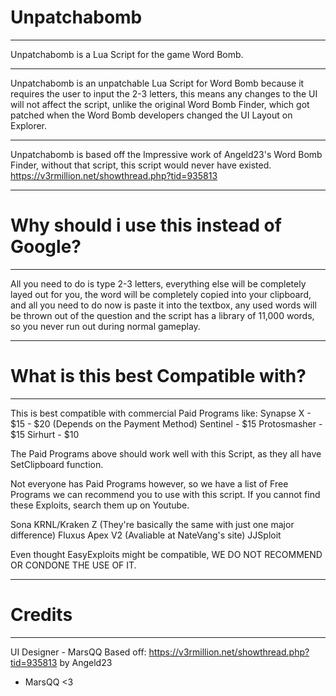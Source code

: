 # Unpatchabomb 

---
Unpatchabomb is a Lua Script for the game Word Bomb. 

---
Unpatchabomb is an unpatchable Lua Script for Word Bomb because it requires the user to input the 2-3 letters, this means any changes to the UI will not affect the script, unlike the original Word Bomb Finder, which got patched when the Word Bomb developers changed the UI Layout on Explorer.

---
Unpatchabomb is based off the Impressive work of Angeld23's Word Bomb Finder, without that script, this script would never have existed.
https://v3rmillion.net/showthread.php?tid=935813

---

# Why should i use this instead of Google?
---
All you need to do is type 2-3 letters, everything else will be completely layed out for you, the word will be completely copied into your clipboard, and all you need to do now is paste it into the textbox, any used words will be thrown out of the question and the script has a library of 11,000 words, so you never run out during normal gameplay.

---
# What is this best Compatible with?
---
This is best compatible with commercial Paid Programs like:
Synapse X - $15 - $20 (Depends on the Payment Method)
Sentinel - $15
Protosmasher - $15
Sirhurt - $10

The Paid Programs above should work well with this Script, as they all have SetClipboard function.

Not everyone has Paid Programs however, so we have a list of Free Programs we can recommend you to use with this script.
If you cannot find these Exploits, search them up on Youtube.

Sona
KRNL/Kraken Z (They're basically the same with just one major difference)
Fluxus
Apex V2 (Avaliable at NateVang's site)
JJSploit

Even thought EasyExploits might be compatible, WE DO NOT RECOMMEND OR CONDONE THE USE OF IT.

---
# Credits
---
UI Designer - MarsQQ 
Based off: https://v3rmillion.net/showthread.php?tid=935813 by Angeld23

- MarsQQ <3

